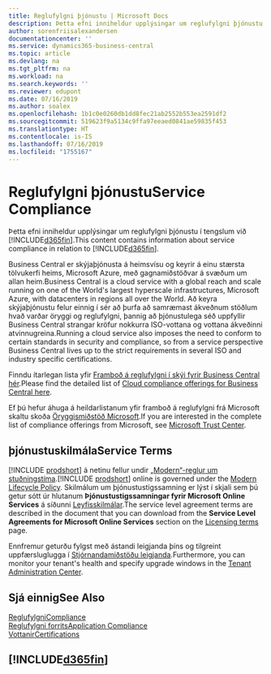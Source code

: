 ```yaml
---
title: Reglufylgni þjónustu | Microsoft Docs
description: Þetta efni inniheldur upplýsingar um reglufylgni þjónustu í tengslum við Business Central.
author: sorenfriisalexandersen
documentationcenter: ''
ms.service: dynamics365-business-central
ms.topic: article
ms.devlang: na
ms.tgt_pltfrm: na
ms.workload: na
ms.search.keywords: ''
ms.reviewer: edupont
ms.date: 07/16/2019
ms.author: soalex
ms.openlocfilehash: 1b1c0e0260db1dd8fec21ab2552b553ea2591df2
ms.sourcegitcommit: 519623f9a5134c9ffa97eeaed0841ae59835f453
ms.translationtype: HT
ms.contentlocale: is-IS
ms.lasthandoff: 07/16/2019
ms.locfileid: "1755167"
---
```

# <a name="service-compliance"></a><span data-ttu-id="d40cb-103">Reglufylgni þjónustu</span><span class="sxs-lookup"><span data-stu-id="d40cb-103">Service Compliance</span></span>
<span data-ttu-id="d40cb-104">Þetta efni inniheldur upplýsingar um reglufylgni þjónustu í tengslum við [!INCLUDE[d365fin](../includes/d365fin_md.md)].</span><span class="sxs-lookup"><span data-stu-id="d40cb-104">This content contains information about service compliance in relation to [!INCLUDE[d365fin](../includes/d365fin_md.md)].</span></span>  

<span data-ttu-id="d40cb-105">Business Central er skýjaþjónusta á heimsvísu og keyrir á einu stærsta tölvukerfi heims, Microsoft Azure, með gagnamiðstöðvar á svæðum um allan heim.</span><span class="sxs-lookup"><span data-stu-id="d40cb-105">Business Central is a cloud service with a global reach and scale running on one of the World's largest hyperscale infrastructures, Microsoft Azure, with datacenters in regions all over the World.</span></span> <span data-ttu-id="d40cb-106">Að keyra skýjaþjónustu felur einnig í sér að þurfa að samræmast ákveðnum stöðlum hvað varðar öryggi og reglufylgni, þannig að þjónustulega séð uppfyllir Business Central strangar kröfur nokkurra ISO-vottana og vottana ákveðinni atvinnugreina.</span><span class="sxs-lookup"><span data-stu-id="d40cb-106">Running a cloud service also imposes the need to conform to certain standards in security and compliance, so from a service perspective Business Central lives up to the strict requirements in several ISO and industry specific certifications.</span></span>

<span data-ttu-id="d40cb-107">Finndu ítarlegan lista yfir [Framboð á reglufylgni í skýi fyrir Business Central hér](https://aka.ms/d365-compliance-list).</span><span class="sxs-lookup"><span data-stu-id="d40cb-107">Please find the detailed list of [Cloud compliance offerings for Business Central here](https://aka.ms/d365-compliance-list).</span></span>

<span data-ttu-id="d40cb-108">Ef þú hefur áhuga á heildarlistanum yfir framboð á reglufylgni frá Microsoft skaltu skoða [Öryggismiðstöð Microsoft](https://www.microsoft.com/en-us/trustcenter/compliance/complianceofferings).</span><span class="sxs-lookup"><span data-stu-id="d40cb-108">If you are interested in the complete list of compliance offerings from Microsoft, see [Microsoft Trust Center](https://www.microsoft.com/en-us/trustcenter/compliance/complianceofferings).</span></span>

## <a name="service-terms"></a><span data-ttu-id="d40cb-109">þjónustuskilmála</span><span class="sxs-lookup"><span data-stu-id="d40cb-109">Service Terms</span></span>

<span data-ttu-id="d40cb-110">[!INCLUDE [prodshort](../includes/prodshort.md)] á netinu fellur undir [„Modern“-reglur um stuðningstíma](https://support.microsoft.com/en-us/help/30881/modern-lifecycle-policy).</span><span class="sxs-lookup"><span data-stu-id="d40cb-110">[!INCLUDE [prodshort](../includes/prodshort.md)] online is governed under the [Modern Lifecycle Policy](https://support.microsoft.com/en-us/help/30881/modern-lifecycle-policy).</span></span> <span data-ttu-id="d40cb-111">Skilmálum um þjónustustigssamning er lýst í skjali sem þú getur sótt úr hlutanum **Þjónustustigssamningar fyrir Microsoft Online Services** á síðunni [Leyfisskilmálar](https://www.microsoft.com/en-us/licensing/product-licensing/products).</span><span class="sxs-lookup"><span data-stu-id="d40cb-111">The service level agreement terms are described in the document that you can download from the **Service Level Agreements for Microsoft Online Services** section on the [Licensing terms](https://www.microsoft.com/en-us/licensing/product-licensing/products) page.</span></span>  

<span data-ttu-id="d40cb-112">Ennfremur geturðu fylgst með ástandi leigjanda þíns og tilgreint uppfærsluglugga í [Stjórnandamiðstöðu leigjanda](/dynamics365/business-central/dev-itpro/administration/tenant-admin-center).</span><span class="sxs-lookup"><span data-stu-id="d40cb-112">Furthermore, you can monitor your tenant's health and specify upgrade windows in the [Tenant Administration Center](/dynamics365/business-central/dev-itpro/administration/tenant-admin-center).</span></span>  

## <a name="see-also"></a><span data-ttu-id="d40cb-113">Sjá einnig</span><span class="sxs-lookup"><span data-stu-id="d40cb-113">See Also</span></span>

[<span data-ttu-id="d40cb-114">Reglufylgni</span><span class="sxs-lookup"><span data-stu-id="d40cb-114">Compliance</span></span>](compliance-overview.md)  
[<span data-ttu-id="d40cb-115">Reglufylgni forrits</span><span class="sxs-lookup"><span data-stu-id="d40cb-115">Application Compliance</span></span>](compliance-application-compliance.md)  
[<span data-ttu-id="d40cb-116">Vottanir</span><span class="sxs-lookup"><span data-stu-id="d40cb-116">Certifications</span></span>](compliance-certifications.md)  

## [!INCLUDE[d365fin](../includes/free_trial_md.md)]  
